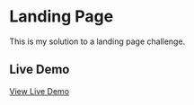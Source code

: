 # Landing Page

This is my solution to a landing page challenge.

## Live Demo

[View Live Demo](https://dnnysng.github.io/landing-page/)

